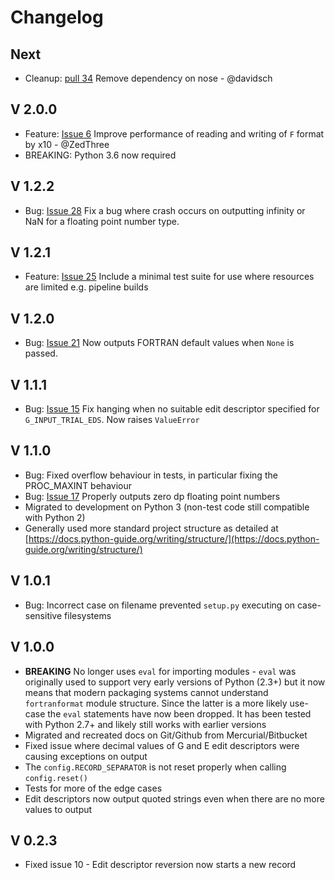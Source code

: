# Changelog

## Next

- Cleanup: [pull 34](https://github.com/brendanarnold/py-fortranformat/pull/34) Remove dependency on nose - @davidsch


## V 2.0.0

- Feature: [Issue 6](https://github.com/brendanarnold/py-fortranformat/issues/6) Improve performance of reading and writing of `F` format by x10 - @ZedThree
- BREAKING: Python 3.6 now required

## V 1.2.2

- Bug: [Issue 28](https://github.com/brendanarnold/py-fortranformat/issues/28) Fix a bug where crash occurs on outputting infinity or NaN for a floating point number type.

## V 1.2.1

- Feature: [Issue 25](https://github.com/brendanarnold/py-fortranformat/issues/25) Include a minimal test suite for use where resources are limited e.g. pipeline builds

## V 1.2.0

- Bug: [Issue 21](https://github.com/brendanarnold/py-fortranformat/issues/21) Now outputs FORTRAN default values when `None` is passed.

## V 1.1.1

- Bug: [Issue 15](https://github.com/brendanarnold/py-fortranformat/issues/15) Fix hanging when no suitable edit descriptor specified for `G_INPUT_TRIAL_EDS`. Now raises `ValueError`

## V 1.1.0

- Bug: Fixed overflow behaviour in tests, in particular fixing the PROC_MAXINT behaviour
- Bug: [Issue 17](https://github.com/brendanarnold/py-fortranformat/issues/17) Properly outputs zero dp floating point numbers
- Migrated to development on Python 3 (non-test code still compatible with Python 2)
- Generally used more standard project structure as detailed at [https://docs.python-guide.org/writing/structure/](https://docs.python-guide.org/writing/structure/)

## V 1.0.1

- Bug: Incorrect case on filename prevented `setup.py` executing on case-sensitive filesystems

## V 1.0.0

- **BREAKING** No longer uses `eval` for importing modules - `eval` was originally used to support very early versions of Python (2.3+) but it now means that modern packaging systems cannot understand `fortranformat` module structure. Since the latter is a more likely use-case the `eval` statements have now been dropped. It has been tested with Python 2.7+ and likely still works with earlier versions
- Migrated and recreated docs on Git/Github from Mercurial/Bitbucket
- Fixed issue where decimal values of G and E edit descriptors were causing exceptions on output
- The `config.RECORD_SEPARATOR` is not reset properly when calling `config.reset()`
- Tests for more of the edge cases
- Edit descriptors now output quoted strings even when there are no more values to output

## V 0.2.3

- Fixed issue 10 - Edit descriptor reversion now starts a new record
